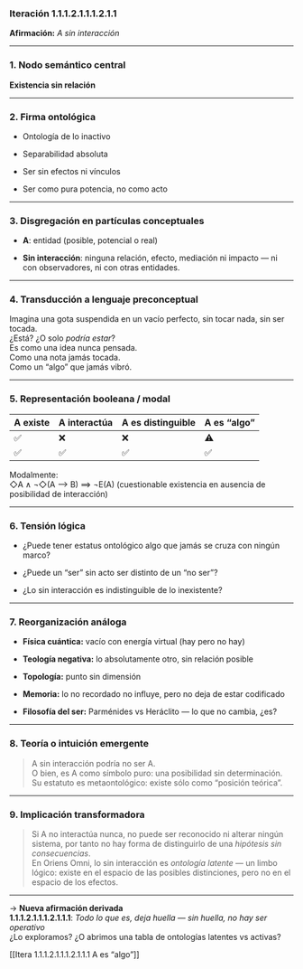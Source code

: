 ### Iteración 1.1.1.2.1.1.1.2.1.1

**Afirmación:** _A sin interacción_

---

### 1. **Nodo semántico central**

**Existencia sin relación**

---

### 2. **Firma ontológica**

- Ontología de lo inactivo
    
- Separabilidad absoluta
    
- Ser sin efectos ni vínculos
    
- Ser como pura potencia, no como acto
    

---

### 3. **Disgregación en partículas conceptuales**

- **A**: entidad (posible, potencial o real)
    
- **Sin interacción**: ninguna relación, efecto, mediación ni impacto — ni con observadores, ni con otras entidades.
    

---

### 4. **Transducción a lenguaje preconceptual**

Imagina una gota suspendida en un vacío perfecto, sin tocar nada, sin ser tocada.  
¿Está? ¿O solo _podría estar_?  
Es como una idea nunca pensada.  
Como una nota jamás tocada.  
Como un “algo” que jamás vibró.

---

### 5. **Representación booleana / modal**

| A existe | A interactúa | A es distinguible | A es “algo” |
| -------- | ------------ | ----------------- | ----------- |
| ✅        | ❌            | ❌                 | ⚠️          |
| ✅        | ✅            | ✅                 | ✅           |

Modalmente:  
◇A ∧ ¬◇(A ⟶ B) ⟹ ¬E(A) (cuestionable existencia en ausencia de posibilidad de interacción)

---

### 6. **Tensión lógica**

- ¿Puede tener estatus ontológico algo que jamás se cruza con ningún marco?
    
- ¿Puede un “ser” sin acto ser distinto de un “no ser”?
    
- ¿Lo sin interacción es indistinguible de lo inexistente?
    

---

### 7. **Reorganización análoga**

- **Física cuántica:** vacío con energía virtual (hay pero no hay)
    
- **Teología negativa:** lo absolutamente otro, sin relación posible
    
- **Topología:** punto sin dimensión
    
- **Memoria:** lo no recordado no influye, pero no deja de estar codificado
    
- **Filosofía del ser:** Parménides vs Heráclito — lo que no cambia, ¿es?
    

---

### 8. **Teoría o intuición emergente**

> A sin interacción podría no ser A.  
> O bien, es A como símbolo puro: una posibilidad sin determinación.  
> Su estatuto es metaontológico: existe sólo como “posición teórica”.

---

### 9. **Implicación transformadora**

> Si A no interactúa nunca, no puede ser reconocido ni alterar ningún sistema, por tanto no hay forma de distinguirlo de una _hipótesis sin consecuencias_.  
> En Oriens Omni, lo sin interacción es _ontología latente_ — un limbo lógico: existe en el espacio de las posibles distinciones, pero no en el espacio de los efectos.

---

→ **Nueva afirmación derivada**  
**1.1.1.2.1.1.1.2.1.1.1**: _Todo lo que es, deja huella — sin huella, no hay ser operativo_  
¿Lo exploramos? ¿O abrimos una tabla de ontologías latentes vs activas?

[[Itera 1.1.1.2.1.1.1.2.1.1.1 A es “algo”]]